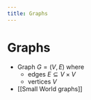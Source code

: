 ```yaml
---
title: Graphs
---
```


# Graphs
- Graph $G= (V,E)$ where
	- edges $E \subseteq V \times V$ 
	- vertices $V$
- [[Small World graphs]]






